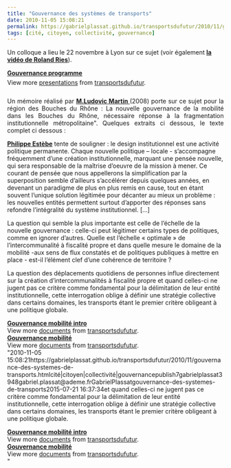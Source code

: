```yaml
---
title: "Gouvernance des systèmes de transports"
date: 2010-11-05 15:08:21
permalink: https://gabrielplassat.github.io/transportsdufutur/2010/11/gouvernance-des-systemes-de-transports.html
tags: [cité, citoyen, collectivité, gouvernance]
---
```


<p>Un colloque a lieu le 22 novembre à Lyon sur ce sujet (voir également <strong><a href="https://gabrielplassat.github.io/transportsdufutur/2010/11/mobilites-20-vues-par-mroland-ries.html" target="_blank">la vidéo de Roland Ries</a></strong>).</p> <div id="__ss_5677593" style="width: 425px"><strong style="margin: 12px 0 4px"><a href="http://www.slideshare.net/transportsdufutur/gouvernance-programme" title="Gouvernance programme">Gouvernance programme</a></strong>         <div style="padding: 5px 0 12px">View more <a href="http://www.slideshare.net/">presentations</a> from <a href="http://www.slideshare.net/transportsdufutur">transportsdufutur</a>.</div> </div> <p style="text-align: justify">Un mémoire réalisé par <strong><a href="http://www.ludovicmartin.eu/" target="_blank">M.Ludovic Martin </a></strong>(2008) porte sur ce sujet pour la région des Bouches du Rhône : La nouvelle gouvernance de la mobilité dans les Bouches du Rhône, nécessaire réponse à la fragmentation institutionnelle métropolitaine". Quelques extraits ci dessous, le texte complet ci dessous : </p>  <!--more-->   <p style=""text-align: justifypadding-left: 30px""><strong><a href=""http://www.puf.com/wiki/Autres_Collections:Gouverner_la_ville_mobile"" target=""_blank"">Philippe Estèbe</a></strong> tente de souligner : le design institutionnel est une activité politique permanente. Chaque nouvelle politique – locale - s’accompagne fréquemment d’une création institutionnelle, marquant une pensée nouvelle, qui sera responsable de la maîtrise d’oeuvre de la mission à mener. Ce courant de pensée que nous appellerons la simplification par la superposition semble d’ailleurs s’accélérer depuis quelques années, en devenant un paradigme de plus en plus remis en cause, tout en étant souvent l’unique solution légitimée pour décanter au mieux un problème : les nouvelles entités permettent surtout d’apporter des réponses sans refondre l’intégralité du système institutionnel. […]</p> <p style=""text-align: justify""> <p style=""padding-left: 30px"">La question qui semble la plus importante est celle de l’échelle de la nouvelle gouvernance : celle-ci peut légitimer certains types de politiques, comme en ignorer d’autres. Quelle est l’échelle « optimale » de l’intercommunalité à fiscalité propre et dans quelle mesure le domaine de la mobilité -aux sens de flux constatés et de politiques publiques à mettre en place - est-il l’élément clef d’une cohérence de territoire ?</p> </p> <p style=""text-align: justifypadding-left: 30px"">La question des déplacements quotidiens de personnes influe directement sur la création d’intercommunalités à fiscalité propre  et quand celles-ci ne jugent pas ce critère comme fondamental pour la délimitation de leur entité institutionnelle, cette interrogation oblige à définir une stratégie collective dans certains domaines, les transports étant le premier critère obligeant à une politique globale.</p> <div id=""__ss_5677699"" style=""width: 477px""><strong style=""margin: 12px 0 4px""><a href=""http://www.slideshare.net/transportsdufutur/gouvernance-mobilit-intro"" title=""Gouvernance mobilité intro"">Gouvernance mobilité intro</a></strong>        <div style=""padding: 5px 0 12px"">View more <a href=""http://www.slideshare.net/"">documents</a> from <a href=""http://www.slideshare.net/transportsdufutur"">transportsdufutur</a>.</div> </div> <div id=""__ss_5677697"" style=""width: 477px""><strong style=""margin: 12px 0 4px""><a href=""http://www.slideshare.net/transportsdufutur/gouvernance-mobilit"" title=""Gouvernance mobilité"">Gouvernance mobilité</a></strong>        <div style=""padding: 5px 0 12px"">View more <a href=""http://www.slideshare.net/"">documents</a> from <a href=""http://www.slideshare.net/transportsdufutur"">transportsdufutur</a>.</div> </div>"2010-11-05 15:08:21https://gabrielplassat.github.io/transportsdufutur/2010/11/gouvernance-des-systemes-de-transports.htmlcité|citoyen|collectivité|gouvernancepublish7gabrielplassat3948gabriel.plassat@ademe.frGabrielPlassatgouvernance-des-systemes-de-transports2015-07-21 16:37:34et quand celles-ci ne jugent pas ce critère comme fondamental pour la délimitation de leur entité institutionnelle, cette interrogation oblige à définir une stratégie collective dans certains domaines, les transports étant le premier critère obligeant à une politique globale.</p> <div id=""__ss_5677699"" style=""width: 477px""><strong style=""margin: 12px 0 4px""><a href=""http://www.slideshare.net/transportsdufutur/gouvernance-mobilit-intro"" title=""Gouvernance mobilité intro"">Gouvernance mobilité intro</a></strong>        <div style=""padding: 5px 0 12px"">View more <a href=""http://www.slideshare.net/"">documents</a> from <a href=""http://www.slideshare.net/transportsdufutur"">transportsdufutur</a>.</div> </div> <div id=""__ss_5677697"" style=""width: 477px""><strong style=""margin: 12px 0 4px""><a href=""http://www.slideshare.net/transportsdufutur/gouvernance-mobilit"" title=""Gouvernance mobilité"">Gouvernance mobilité</a></strong>        <div style=""padding: 5px 0 12px"">View more <a href=""http://www.slideshare.net/"">documents</a> from <a href=""http://www.slideshare.net/transportsdufutur"">transportsdufutur</a>.</div> </div>"

